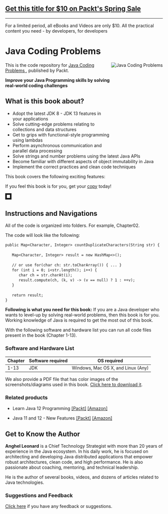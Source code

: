 ## [Get this title for $10 on Packt's Spring Sale](https://www.packt.com/B12731?utm_source=github&utm_medium=packt-github-repo&utm_campaign=spring_10_dollar_2022)
-----
For a limited period, all eBooks and Videos are only $10. All the practical content you need \- by developers, for developers

# Java Coding Problems 

<a href="https://www.packtpub.com/programming/java-coding-problems?utm_source=github&utm_medium=repository&utm_campaign="><img src="https://www.packtpub.com/media/catalog/product/cache/4cdce5a811acc0d2926d7f857dceb83b/9/7/9781789801415-original.jpeg" alt="Java Coding Problems " height="256px" align="right"></a>

This is the code repository for [Java Coding Problems ](https://www.packtpub.com/programming/java-coding-problems?utm_source=github&utm_medium=repository&utm_campaign=), published by Packt.

**Improve your Java Programming skills by solving real-world coding challenges**

## What is this book about?
* Adopt the latest JDK 8 - JDK 13 features in your applications
* Solve cutting-edge problems relating to collections and data structures
* Get to grips with functional-style programming using lambdas
* Perform asynchronous communication and parallel data processing
* Solve strings and number problems using the latest Java APIs
* Become familiar with different aspects of object immutability in Java
* Implement the correct practices and clean code techniques

This book covers the following exciting features:


If you feel this book is for you, get your [copy](https://www.amazon.com/dp/1789801419) today!

<a href="https://www.packtpub.com/?utm_source=github&utm_medium=banner&utm_campaign=GitHubBanner"><img src="https://raw.githubusercontent.com/PacktPublishing/GitHub/master/GitHub.png" 
alt="https://www.packtpub.com/" border="5" /></a>

## Instructions and Navigations
All of the code is organized into folders. For example, Chapter02.

The code will look like the following:
```
public Map<Character, Integer> countDuplicateCharacters(String str) {

   Map<Character, Integer> result = new HashMap<>();
 
   // or use for(char ch: str.toCharArray()) { ... }
   for (int i = 0; i<str.length(); i++) {
      char ch = str.charAt(i);
      result.compute(ch, (k, v) -> (v == null) ? 1 : ++v);
   }
   
   return result;
}
```

**Following is what you need for this book:**
If you are a Java developer who wants to level-up by solving real-world problems, then this book is for you. Working knowledge of Java is required to get the most out of this book.

With the following software and hardware list you can run all code files present in the book (Chapter 1-13).
### Software and Hardware List
| Chapter | Software required | OS required |
| -------- | ------------------------------------ | ----------------------------------- |
| 1-13 | JDK | Windows, Mac OS X, and Linux (Any) |

We also provide a PDF file that has color images of the screenshots/diagrams used in this book. [Click here to download it](https://static.packt-cdn.com/downloads/9781789801415_ColorImages.pdf).

### Related products
* Learn Java 12 Programming  [[Packt]](https://www.packtpub.com/in/application-development/learn-java-12-programming?utm_source=github&utm_medium=repository&utm_campaign=) [[Amazon]](https://www.amazon.com/dp/1789957052)

* Java 11 and 12 - New Features  [[Packt]](https://www.packtpub.com/application-development/java-11-and-12-new-features?utm_source=github&utm_medium=repository&utm_campaign=) [[Amazon]](https://www.amazon.com/dp/1789133270)

## Get to Know the Author
**Anghel Leonard**
is a Chief Technology Strategist with more than 20 years of experience in the Java ecosystem. In his daily work, he is focused on architecting and developing Java distributed applications that empower robust architectures, clean code, and high performance. He is also passionate about coaching, mentoring, and technical leadership.

He is the author of several books, videos, and dozens of articles related to Java technologies.

### Suggestions and Feedback
[Click here](https://docs.google.com/forms/d/e/1FAIpQLSdy7dATC6QmEL81FIUuymZ0Wy9vH1jHkvpY57OiMeKGqib_Ow/viewform) if you have any feedback or suggestions.


